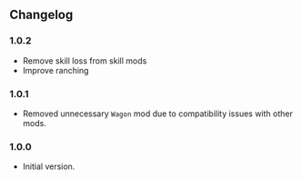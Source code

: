 ## Changelog

### 1.0.2
* Remove skill loss from skill mods
* Improve ranching

### 1.0.1
* Removed unnecessary `Wagon` mod due to compatibility issues with other mods.

### 1.0.0
* Initial version.